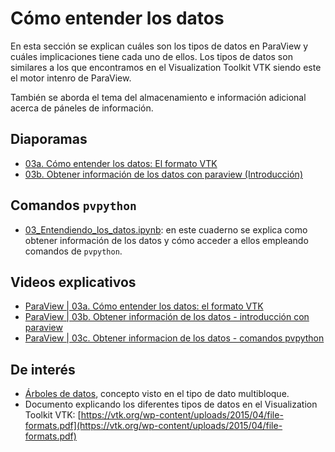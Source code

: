 # Cómo entender los datos

En esta sección se explican cuáles son los tipos de datos en ParaView y cuáles implicaciones tiene cada uno de ellos. Los tipos de datos son similares a los que encontramos en el Visualization Toolkit VTK siendo este el motor intenro de ParaView.

También se aborda el tema del almacenamiento e información adicional acerca de páneles de información.

## Diaporamas

- [03a. Cómo entender los datos: El formato VTK](03a_Como_entender_los_datos_El_formato_VTK.pdf)
- [03b. Obtener información de los datos con paraview (Introducción)](03b_Obtener_informacion_con_paraview_Introduccion.pdf)


## Comandos ```pvpython```

- [03_Entendiendo_los_datos.ipynb](03_Entendiendo_los_datos.ipynb): en este cuaderno se explica como obtener información de los datos y cómo acceder a ellos empleando comandos de ```pvpython```.

## Videos explicativos

- [ParaView | 03a. Cómo entender los datos: el formato VTK]()
- [ParaView | 03b. Obtener información de los datos - introducción con paraview]()
- [ParaView | 03c. Obtener informacion de los datos - comandos pvpython]()

## De interés

- [Árboles de datos](https://es.wikipedia.org/wiki/%C3%81rbol_(inform%C3%A1tica)), concepto visto en el tipo de dato multibloque.
- Documento explicando los diferentes tipos de datos en el Visualization Toolkit VTK: [https://vtk.org/wp-content/uploads/2015/04/file-formats.pdf](https://vtk.org/wp-content/uploads/2015/04/file-formats.pdf)